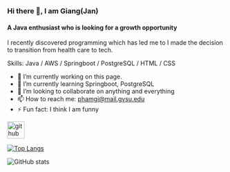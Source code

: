 ### Hi there 👋, I am Giang(Jan)
#### A Java enthusiast who  is looking for a growth opportunity
I recently discovered programming which has led me to I made the decision to transition from health care to tech. 


Skills: Java / AWS / Springboot / PostgreSQL / HTML / CSS

- 🔭 I’m currently working on this page. 
- 🌱 I’m currently learning Springboot, PostgreSQL 
- 👯 I’m looking to collaborate on anything and everything 
- 📫 How to reach me: phamgi@mail.gvsu.edu 
- ⚡ Fun fact: I think I am funny 


[<img src='https://cdn.jsdelivr.net/npm/simple-icons@3.0.1/icons/github.svg' alt='github' height='40'>](https://github.com/phamgi)  

[![Top Langs](https://github-readme-stats.vercel.app/api/top-langs/?username=phamgi)](https://github.com/anuraghazra/github-readme-stats)

![GitHub stats](https://github-readme-stats.vercel.app/api?username=phamgi&show_icons=true)  

